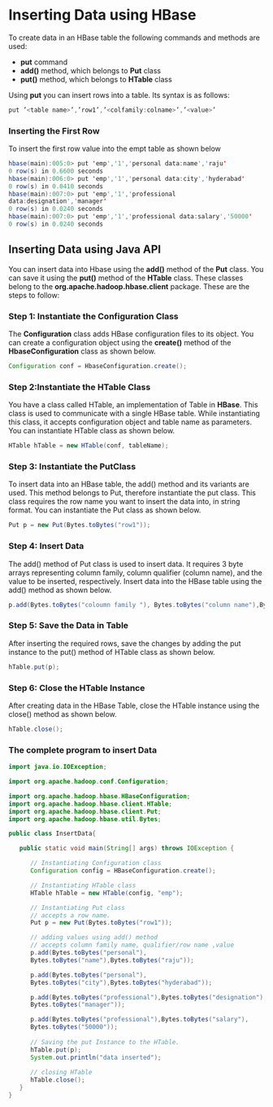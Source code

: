 # Inserting Data using HBase

To create data in an HBase table the following commands and methods are used:

* **put** command
* **add()** method, which belongs to **Put** class
* **put()** method, which belongs to **HTable** class

Using **put** you can insert rows into a table. Its syntax is as follows:

``` Java
put ’<table name>’,’row1’,’<colfamily:colname>’,’<value>’
```

### Inserting the First Row

To insert the first row value into the empt table as shown below

``` Java
hbase(main):005:0> put 'emp','1','personal data:name','raju'
0 row(s) in 0.6600 seconds
hbase(main):006:0> put 'emp','1','personal data:city','hyderabad'
0 row(s) in 0.0410 seconds
hbase(main):007:0> put 'emp','1','professional
data:designation','manager'
0 row(s) in 0.0240 seconds
hbase(main):007:0> put 'emp','1','professional data:salary','50000'
0 row(s) in 0.0240 seconds
```

## Inserting Data using Java API

You can insert data into Hbase using the **add()** method of the **Put** class. You can save it using the **put()** method of the 
**HTable** class. These classes belong to the **org.apache.hadoop.hbase.client** package. These are the steps to follow:

### Step 1: Instantiate the Configuration Class

The **Configuration** class adds HBase configuration files to its object. You can create a configuration object using the **create()** 
method of the **HbaseConfiguration** class as shown below.

``` Java
Configuration conf = HbaseConfiguration.create();
```

### Step 2:Instantiate the HTable Class

You have a class called HTable, an implementation of Table in **HBase**. This class is used to communicate with a single HBase 
table. While instantiating this class, it accepts configuration object and table name as parameters. You can instantiate HTable 
class as shown below.

``` Java
HTable hTable = new HTable(conf, tableName);
```

### Step 3: Instantiate the PutClass

To insert data into an HBase table, the add() method and its variants are used. This method belongs to Put, therefore instantiate 
the put class. This class requires the row name you want to insert the data into, in string format. You can instantiate the Put 
class as shown below.

``` Java
Put p = new Put(Bytes.toBytes("row1"));
```

### Step 4: Insert Data

The add() method of Put class is used to insert data. It requires 3 byte arrays representing column family, column qualifier 
(column name), and the value to be inserted, respectively. Insert data into the HBase table using the add() method as shown below.

``` Java
p.add(Bytes.toBytes("coloumn family "), Bytes.toBytes("column name"),Bytes.toBytes("value"));
```


### Step 5: Save the Data in Table

After inserting the required rows, save the changes by adding the put instance to the put() method of HTable class as shown below.

``` Java
hTable.put(p); 
```

### Step 6: Close the HTable Instance

After creating data in the HBase Table, close the HTable instance using the close() method as shown below.

``` Java
hTable.close(); 
```

### The complete program to insert Data

``` Java
import java.io.IOException;

import org.apache.hadoop.conf.Configuration;

import org.apache.hadoop.hbase.HBaseConfiguration;
import org.apache.hadoop.hbase.client.HTable;
import org.apache.hadoop.hbase.client.Put;
import org.apache.hadoop.hbase.util.Bytes;

public class InsertData{

   public static void main(String[] args) throws IOException {

      // Instantiating Configuration class
      Configuration config = HBaseConfiguration.create();

      // Instantiating HTable class
      HTable hTable = new HTable(config, "emp");

      // Instantiating Put class
      // accepts a row name.
      Put p = new Put(Bytes.toBytes("row1")); 

      // adding values using add() method
      // accepts column family name, qualifier/row name ,value
      p.add(Bytes.toBytes("personal"),
      Bytes.toBytes("name"),Bytes.toBytes("raju"));

      p.add(Bytes.toBytes("personal"),
      Bytes.toBytes("city"),Bytes.toBytes("hyderabad"));

      p.add(Bytes.toBytes("professional"),Bytes.toBytes("designation"),
      Bytes.toBytes("manager"));

      p.add(Bytes.toBytes("professional"),Bytes.toBytes("salary"),
      Bytes.toBytes("50000"));
      
      // Saving the put Instance to the HTable.
      hTable.put(p);
      System.out.println("data inserted");
      
      // closing HTable
      hTable.close();
   }
}
```

